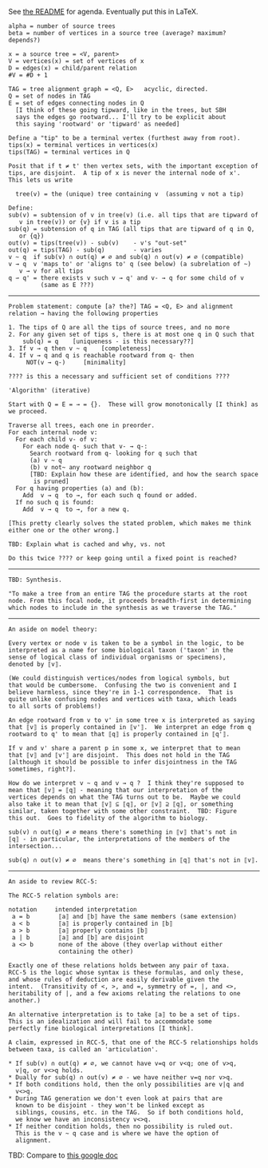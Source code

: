 See [the README](README.md) for agenda.  Eventually put this in LaTeX.


    alpha = number of source trees
    beta = number of vertices in a source tree (average? maximum? depends?)

    x = a source tree = <V, parent>
    V = vertices(x) = set of vertices of x
    D = edges(x) = child/parent relation
    #V = #D + 1

    TAG = tree alignment graph = <Q, E>   acyclic, directed.
    Q = set of nodes in TAG
    E = set of edges connecting nodes in Q
      [I think of these going tipward, like in the trees, but SBH
      says the edges go rootward... I'll try to be explicit about
      this saying 'rootward' or 'tipward' as needed]

    Define a "tip" to be a terminal vertex (furthest away from root).
    tips(x) = terminal vertices in vertices(x)
    tips(TAG) = terminal vertices in Q

    Posit that if t ≠ t' then vertex sets, with the important exception of
    tips, are disjoint.  A tip of x is never the internal node of x'.
    This lets us write

      tree(v) = the (unique) tree containing v  (assuming v not a tip)

    Define:
    sub(v) = subtension of v in tree(v) (i.e. all tips that are tipward of
       v in tree(v)) or {v} if v is a tip
    sub(q) = subtension of q in TAG (all tips that are tipward of q in Q,
       or {q})
    out(v) = tips(tree(v)) - sub(v)    - v's "out-set"
    out(q) = tips(TAG) - sub(q)        - varies
    v ~ q  if sub(v) ∩ out(q) ≠ ∅ and sub(q) ∩ out(v) ≠ ∅ (compatible)
    v → q  v 'maps to' or 'aligns to' q (see below) (a subrelation of ~)
       v → v for all tips
    q ⇀ q' = there exists v such v → q' and v- → q for some child of v
             (same as E ???)

-----------------------------------------------------------------------------

    Problem statement: compute [a? the?] TAG = <Q, E> and alignment
    relation → having the following properties

    1. The tips of Q are all the tips of source trees, and no more
    2. For any given set of tips s, there is at most one q in Q such that
        sub(q) = q    [uniqueness - is this necessary??]
    3. If v → q then v ~ q    [completeness]
    4. If v → q and q is reachable rootward from q- then 
         NOT(v → q-)     [minimality]

    ???? is this a necessary and sufficient set of conditions ????

    'Algorithm' (iterative)

    Start with Q = E = → = {}.  These will grow monotonically [I think] as
    we proceed.

    Traverse all trees, each one in preorder.
    For each internal node v:
      For each child v- of v:
        For each node q- such that v- → q-:
          Search rootward from q- looking for q such that
          (a) v ~ q
          (b) v not~ any rootward neighbor q
          [TBD: Explain how these are identified, and how the search space
           is pruned]
      For q having properties (a) and (b):
        Add  v → q  to →, for each such q found or added.
      If no such q is found:
        Add  v → q  to →, for a new q.

    [This pretty clearly solves the stated problem, which makes me think
    either one or the other wrong.]

    TBD: Explain what is cached and why, vs. not

    Do this twice ???? or keep going until a fixed point is reached?

-----------------------------------------------------------------------------

    TBD: Synthesis.

    "To make a tree from an entire TAG the procedure starts at the root
    node. From this focal node, it proceeds breadth-first in determining
    which nodes to include in the synthesis as we traverse the TAG."

-----------------------------------------------------------------------------

    An aside on model theory:

    Every vertex or node v is taken to be a symbol in the logic, to be
    interpreted as a name for some biological taxon ('taxon' in the
    sense of logical class of individual organisms or specimens),
    denoted by ⟦v⟧.

    (We could distinguish vertices/nodes from logical symbols, but
    that would be cumbersome.  Confusing the two is convenient and I
    believe harmless, since they're in 1-1 correspondence.  That is
    quite unlike confusing nodes and vertices with taxa, which leads
    to all sorts of problems!)

    An edge rootward from v to v' in some tree x is interpreted as saying
    that ⟦v⟧ is properly contained in ⟦v'⟧.  We interpret an edge from q
    rootward to q' to mean that ⟦q⟧ is properly contained in ⟦q'⟧.

    If v and v' share a parent p in some x, we interpret that to mean
    that ⟦v⟧ and ⟦v'⟧ are disjoint.  This does not hold in the TAG
    [although it should be possible to infer disjointness in the TAG
    sometimes, right?].

    How do we interpret v ~ q and v → q ?  I think they're supposed to
    mean that ⟦v⟧ = ⟦q⟧ - meaning that our interpretation of the
    vertices depends on what the TAG turns out to be.  Maybe we could
    also take it to mean that ⟦v⟧ ⊆ ⟦q⟧, or ⟦v⟧ ⊇ ⟦q⟧, or something
    similar, taken together with some other constraint.  TBD: Figure
    this out.  Goes to fidelity of the algorithm to biology.

    sub(v) ∩ out(q) ≠ ∅ means there's something in ⟦v⟧ that's not in
    ⟦q⟧ - in particular, the interpretations of the members of the
    intersection...

    sub(q) ∩ out(v) ≠ ∅  means there's something in ⟦q⟧ that's not in ⟦v⟧.

-----------------------------------------------------------------------------

    An aside to review RCC-5:

    The RCC-5 relation symbols are:

    notation     intended interpretation
     a = b        ⟦a⟧ and ⟦b⟧ have the same members (same extension)
     a < b        ⟦a⟧ is properly contained in ⟦b⟧        
     a > b        ⟦a⟧ properly contains ⟦b⟧
     a | b        ⟦a⟧ and ⟦b⟧ are disjoint
     a <> b       none of the above (they overlap without either
                  containing the other)

    Exactly one of these relations holds between any pair of taxa.
    RCC-5 is the logic whose syntax is these formulas, and only these,
    and whose rules of deduction are easily derivable given the
    intent.  (Transitivity of <, >, and =, symmetry of =, |, and <>,
    heritability of |, and a few axioms relating the relations to one
    another.)

    An alternative interpretation is to take ⟦a⟧ to be a set of tips.
    This is an idealization and will fail to accommodate some
    perfectly fine biological interpretations [I think].

    A claim, expressed in RCC-5, that one of the RCC-5 relationships holds
    between taxa, is called an 'articulation'.

    * If sub(v) ∩ out(q) ≠ ∅, we cannot have v=q or v<q; one of v>q,
      v|q, or v<>q holds.
    * Dually for sub(q) ∩ out(v) ≠ ∅ - we have neither v=q nor v>q.
    * If both conditions hold, then the only possibilities are v|q and
      v<>q.
    * During TAG generation we don't even look at pairs that are
      known to be disjoint - they won't be linked except as 
      siblings, cousins, etc. in the TAG.  So if both conditions hold,
      we know we have an inconsistency v<>q.
    * If neither condition holds, then no possibility is ruled out.
      This is the v ~ q case and is where we have the option of 
      alignment.


TBD: Compare to [this google doc](https://docs.google.com/document/d/1Ow70obuqaAS3Ga35yrjm95aN9GhDOkedPQ8ikL2g8Hk)
